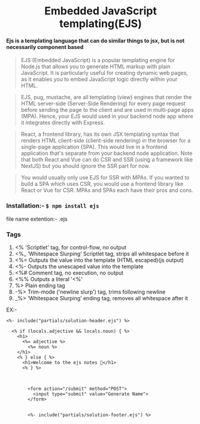 <h1 align="center"> Embedded JavaScript templating(EJS) </h1> 

#### Ejs is a templating language that can do similar things to jsx, but is not necessarily component based

> EJS (Embedded JavaScript) is a popular templating engine for Node.js that allows you to generate HTML markup with plain JavaScript. It is particularly useful for creating dynamic web pages, as it enables you to embed JavaScript logic directly within your HTML.

> EJS, pug, mustache, are all templating (view) engines that render the HTML server-side (Server-Side Rendering) for every page request before sending the page to the client and are used in multi-page apps (MPA). Hence, your EJS would used in your backend node app where it integrates directly with Express.

> React, a frontend library, has its own JSX templating syntax that renders HTML client-side (client-side rendering) in the browser for a single-page application (SPA). This would live in a frontend application that's separate from your backend node application. Note that both React and Vue can do CSR and SSR (using a framework like NextJS) but you should ignore the SSR part for now.

> You would usually only use EJS for SSR with MPAs. If you wanted to build a SPA which uses CSR, you would use a frontend library like React or Vue for CSR. MPAs and SPAs each have their pros and cons.

### Installation:- ```$ npm install ejs```
file name extention:- .ejs


### Tags

1. <% 'Scriptlet' tag, for control-flow, no output
2. <%_ ‘Whitespace Slurping’ Scriptlet tag, strips all whitespace before it
3. <%= Outputs the value into the template (HTML escaped)(js output)
4. <%- Outputs the unescaped value into the template
5. <%# Comment tag, no execution, no output
6. <%% Outputs a literal '<%'
7. %> Plain ending tag
8. -%> Trim-mode ('newline slurp') tag, trims following newline
9. _%> ‘Whitespace Slurping’ ending tag, removes all whitespace after it

EX:-
```ejs
<%- include("partials/solution-header.ejs") %>

  <% if (locals.adjective && locals.noun) { %>
    <h1>
      <%= adjective %>
        <%= noun %>
    </h1>
    <% } else { %>
      <h1>Welcome to the ejs notes 🤟</h1>
      <% } %>



        <form action="/submit" method="POST">
          <input type="submit" value="Generate Name">
        </form>


        <%- include("partials/solution-footer.ejs") %>
```

